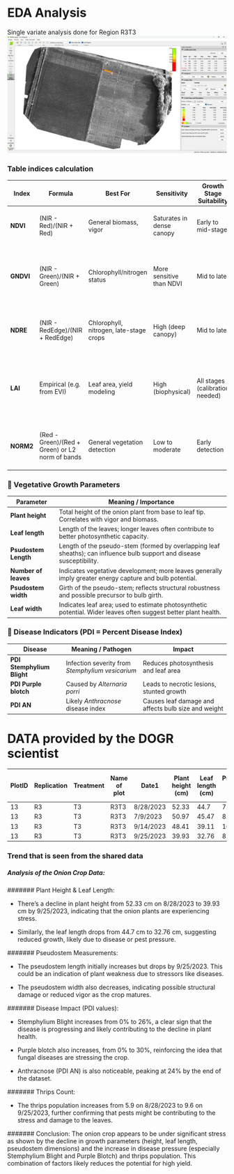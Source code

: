 # EDA Analysis
Single variate analysis done for Region R3T3
![img](./EDA_Analysis/EDA_R1.png)

### Table indices calculation
| **Index** | **Formula** | **Best For** | **Sensitivity** | **Growth Stage Suitability** | **Notes on Onion Suitability** |
|----------|-------------|--------------|------------------|------------------------------|--------------------------------|
| **NDVI** | (NIR - Red)/(NIR + Red) | General biomass, vigor | Saturates in dense canopy | Early to mid-stage | May saturate in late stages; useful for early vigor detection |
| **GNDVI** | (NIR - Green)/(NIR + Green) | Chlorophyll/nitrogen status | More sensitive than NDVI | Mid to late | More responsive to nitrogen changes; good for assessing green-leaf density |
| **NDRE** | (NIR - RedEdge)/(NIR + RedEdge) | Chlorophyll, nitrogen, late-stage crops | High (deep canopy) | Mid to late | Very effective for late-stage onions and nutrient stress detection |
| **LAI** | Empirical (e.g. from EVI) | Leaf area, yield modeling | High (biophysical) | All stages (calibration needed) | Good for modeling growth, but needs calibration; may underestimate due to onion’s narrow leaves |
| **NORM2** | (Red - Green)/(Red + Green) or L2 norm of bands | General vegetation detection | Low to moderate | Early detection | Fast, simple; works when NIR is unavailable (e.g. RGB UAVs) |

### 🌿 Vegetative Growth Parameters
| **Parameter**         | **Meaning / Importance**                                                                 |
|-----------------------|------------------------------------------------------------------------------------------|
| **Plant height**      | Total height of the onion plant from base to leaf tip. Correlates with vigor and biomass.|
| **Leaf length**       | Length of the leaves; longer leaves often contribute to better photosynthetic capacity.   |
| **Psudostem Length**  | Length of the pseudo-stem (formed by overlapping leaf sheaths); can influence bulb support and disease susceptibility. |
| **Number of leaves**  | Indicates vegetative development; more leaves generally imply greater energy capture and bulb potential. |
| **Psudostem width**   | Girth of the pseudo-stem; reflects structural robustness and possible precursor to bulb girth. |
| **Leaf width**        | Indicates leaf area; used to estimate photosynthetic potential. Wider leaves often suggest better plant health. |

### 🦠 Disease Indicators (PDI = Percent Disease Index)
| **Disease**             | **Meaning / Pathogen**                | **Impact**                                    |
|-------------------------|---------------------------------------|-----------------------------------------------|
| **PDI Stemphylium Blight** | Infection severity from *Stemphylium vesicarium* | Reduces photosynthesis and leaf area         |
| **PDI Purple blotch**    | Caused by *Alternaria porri*          | Leads to necrotic lesions, stunted growth    |
| **PDI AN**               | Likely *Anthracnose* disease index    | Causes leaf damage and affects bulb size and weight |

# DATA provided by the DOGR scientist
| **PlotID** | **Replication** | **Treatment** | **Name of plot** | **Date1**    | **Plant height (cm)** | **Leaf length (cm)** | **Psudostem Length (cm)** | **Number of leaves** | **Psudostem width (cm)** | **Leaf width (cm)** | **PDI Stemphylium Blight (%)** | **PDI Purple blotch (%)** | **PDI AN (%)** | **Thrips** |
|------------|-----------------|---------------|------------------|-------------|-----------------------|----------------------|---------------------------|----------------------|--------------------------|---------------------|------------------------------|---------------------------|----------------|-----------|
| 13         | R3              | T3            | R3T3             | 8/28/2023   | 52.33                 | 44.7                 | 7.05                      | 7.4                  | 11.51                    | 7.79                | 0                            | 0                         | 0              | 5.9       |
| 13         | R3              | T3            | R3T3             | 7/9/2023    | 50.97                 | 45.47                | 8.85                      | 6.9                  | 11.23                    | 7.57                | 8                            | 0                         | 0              | 5.1       |
| 13         | R3              | T3            | R3T3             | 9/14/2023   | 48.41                 | 39.11                | 10.29                     | 5.7                  | 9.04                     | 5.58                | 10                           | 14                        | 10             | 1.3       |
| 13         | R3              | T3            | R3T3             | 9/25/2023   | 39.93                 | 32.76                | 8.7                       | 5.44                 | 9.27                     | 6.22                | 26                           | 30                        | 24             | 9.6       |

### Trend that is seen from the shared data
##### Analysis of the Onion Crop Data:
####### Plant Height & Leaf Length:

- There’s a decline in plant height from 52.33 cm on 8/28/2023 to 39.93 cm by 9/25/2023, indicating that the onion plants are experiencing stress.

- Similarly, the leaf length drops from 44.7 cm to 32.76 cm, suggesting reduced growth, likely due to disease or pest pressure.

####### Pseudostem Measurements:

- The pseudostem length initially increases but drops by 9/25/2023. This could be an indication of plant weakness due to stressors like diseases.

- The pseudostem width also decreases, indicating possible structural damage or reduced vigor as the crop matures.

####### Disease Impact (PDI values):

- Stemphylium Blight increases from 0% to 26%, a clear sign that the disease is progressing and likely contributing to the decline in plant health.

- Purple blotch also increases, from 0% to 30%, reinforcing the idea that fungal diseases are stressing the crop.

- Anthracnose (PDI AN) is also noticeable, peaking at 24% by the end of the dataset.

####### Thrips Count:

- The thrips population increases from 5.9 on 8/28/2023 to 9.6 on 9/25/2023, further confirming that pests might be contributing to the stress and damage to the leaves.

####### Conclusion:
The onion crop appears to be under significant stress as shown by the decline in growth parameters (height, leaf length, pseudostem dimensions) and the increase in disease pressure (especially Stemphylium Blight and Purple Blotch) and thrips population. This combination of factors likely reduces the potential for high yield.

